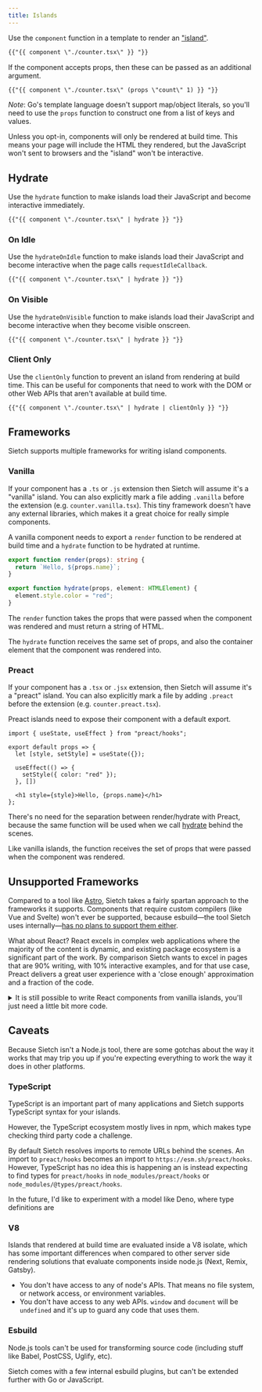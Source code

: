 ```yaml
---
title: Islands
---
```


Use the `component` function in a template to render an ["island"](https://jasonformat.com/islands-architecture/).

```md
{{"{{ component \"./counter.tsx\" }} "}}
```

If the component accepts props, then these can be passed as an additional argument.

```md
{{"{{ component \"./counter.tsx\" (props \"count\" 1) }} "}}
```

_Note_: Go's template language doesn't support map/object literals, so you'll need to use the `props` function to construct one from a list of keys and values.

Unless you opt-in, components will only be rendered at build time. This means your page will include the HTML they rendered, but the JavaScript won't sent to browsers and the "island" won't be interactive.

## Hydrate
Use the `hydrate` function to make islands load their JavaScript and become interactive immediately.

```md
{{"{{ component \"./counter.tsx\" | hydrate }} "}}
```

### On Idle
Use the `hydrateOnIdle` function to make islands load their JavaScript and become interactive when the page calls `requestIdleCallback`.

```md
{{"{{ component \"./counter.tsx\" | hydrate }} "}}
```

### On Visible
Use the `hydrateOnVisible` function to make islands load their JavaScript and become interactive when they become visible onscreen.

```md
{{"{{ component \"./counter.tsx\" | hydrate }} "}}
```

### Client Only
Use the `clientOnly` function to prevent an island from rendering at build time. This can be useful for components that need to work with the DOM or other Web APIs that aren't available at build time.

```md
{{"{{ component \"./counter.tsx\" | hydrate | clientOnly }} "}}
```

## Frameworks
Sietch supports multiple frameworks for writing island components.

### Vanilla
If your component has a `.ts` or `.js` extension then Sietch will assume it's a "vanilla" island. You can also explicitly mark a file adding `.vanilla` before the extension (e.g. `counter.vanilla.tsx`). This tiny framework doesn't have any external libraries, which makes it a great choice for really simple components.

A vanilla component needs to export a `render` function to be rendered at build time and a `hydrate` function to be hydrated at runtime.

```ts
export function render(props): string {
  return `Hello, ${props.name}`;
}

export function hydrate(props, element: HTMLElement) {
  element.style.color = "red";
}
```

The `render` function takes the props that were passed when the component was rendered and must return a string of HTML.

The `hydrate` function receives the same set of props, and also the container element that the component was rendered into.

### Preact
If your component has a `.tsx` or `.jsx` extension, then Sietch will assume it's a "preact" island. You can also explicitly mark a file by adding `.preact` before the extension (e.g. `counter.preact.tsx`).

Preact islands need to expose their component with a default export.

```tsx
import { useState, useEffect } from "preact/hooks";

export default props => {
  let [style, setStyle] = useState({});

  useEffect(() => {
    setStyle({ color: "red" });
  }, [])

  <h1 style={style}>Hello, {props.name}</h1>
};
```

There's no need for the separation between render/hydrate with Preact, because the same function will be used when we call [hydrate](https://preactjs.com/guide/v10/api-reference/#hydrate) behind the scenes.

Like vanilla islands, the function receives the set of props that were passed when the component was rendered.

## Unsupported Frameworks
Compared to a tool like [Astro](https://docs.astro.build/en/guides/integrations-guide/), Sietch takes a fairly spartan approach to the frameworks it supports. Components that require custom compilers (like Vue and Svelte) won't ever be supported, because esbuild—the tool Sietch uses internally—[has no plans to support them either](https://esbuild.github.io/faq/#upcoming-roadmap).

What about React? React excels in complex web applications where the majority of the content is dynamic, and existing package ecosystem is a significant part of the work. By comparison Sietch wants to excel in pages that are 90% writing, with 10% interactive examples, and for that use case, Preact delivers a great user experience with a 'close enough' approximation and a fraction of the code.

<details>

<summary>It is still possible to write React components from vanilla islands, you'll just need a little bit more code.</summary>

```tsx
/** @jsxImportSource react */
import { useState } from "react";
import { hydrate as _hydrate } from "react-dom/client";

// https://github.com/anonyco/FastestSmallestTextEncoderDecoder/issues/18
import "fastestsmallesttextencoderdecoder/EncoderDecoderTogether.min";
import { renderToString } from "react-dom/server.browser";

let Counter = ({ count: init = 0 }) => {
  let [count, setCount] = useState(init);
  return <button onClick={() => setCount(count + 1)}>{count}</button>;
}

export function render(props) {
  return renderToString(<Counter {...props} />);
}

export function hydrate(props, element) {
  hydrate(<Counter {...props} />, element);
}
```

</details>

## Caveats
Because Sietch isn't a Node.js tool, there are some gotchas about the way it works that may trip you up if you're expecting everything to work the way it does in other platforms.

### TypeScript
TypeScript is an important part of many applications and Sietch supports TypeScript syntax for your islands.

However, the TypeScript ecosystem mostly lives in npm, which makes type checking third party code a challenge.

By default Sietch resolves imports to remote URLs behind the scenes. An import to `preact/hooks` becomes an import to `https://esm.sh/preact/hooks`. However, TypeScript has no idea this is happening an is instead expecting to find types for `preact/hooks` in `node_modules/preact/hooks` or `node_modules/@types/preact/hooks`.

In the future, I'd like to experiment with a model like Deno, where type definitions are 

### V8
Islands that rendered at build time are evaluated inside a V8 isolate, which has some important differences when compared to other server side rendering solutions that evaluate components inside node.js (Next, Remix, Gatsby).

- You don't have access to any of node's APIs. That means no file system, or network access, or environment variables.
- You don't have access to any web APIs. `window` and `document` will be `undefined` and it's up to guard any code that uses them.

### Esbuild
Node.js tools can't be used for transforming source code (including stuff like Babel, PostCSS, Uglify, etc).

Sietch comes with a few internal esbuild plugins, but can't be extended further with Go or JavaScript.
